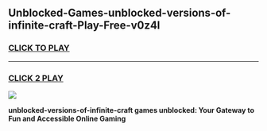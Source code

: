 
## Unblocked-Games-unblocked-versions-of-infinite-craft-Play-Free-v0z4l
<h3>
<a href="https://premium76.site?title=unblocked-versions-of-infinite-craft&ref=21A">CLICK TO PLAY</a></h3>
<hr>

<h3>
<a href="https://premium76.site?title=unblocked-versions-of-infinite-craft&ref=21A">CLICK 2 PLAY</a>
  
</h3>

<a href="https://premium76.site?title=unblocked-versions-of-infinite-craft&ref=21A"><img src="https://clearcache.store/games.png"></a>


**unblocked-versions-of-infinite-craft games unblocked: Your Gateway to Fun and Accessible Online Gaming**
